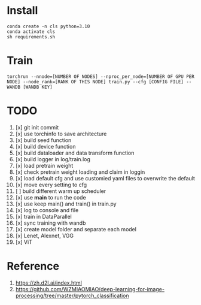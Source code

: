# Install
```
conda create -n cls python=3.10
conda activate cls
sh requirements.sh
```

# Train
```
torchrun --nnode=[NUMBER OF NODES] --nproc_per_node=[NUMBER OF GPU PER NODE] --node_rank=[RANK OF THIS NODE] train.py --cfg [CONFIG FILE] --WANDB [WANDB KEY]
```

# TODO 
1. [x] git init commit
2. [x] use torchinfo to save architecture
3. [x] build seed function
4. [x] build device function 
5. [x] build dataloader and data transform function
6. [x] build logger in log/train.log
7. [x] load pretrain weight
8. [x] check pretrain weight loading and claim in loggin
9. [x] load default cfg and use customied yaml files to overwrite the default
10. [x] move every setting to cfg
11. [ ] build different warm up scheduler
12. [x] use __main__ to run the code
13. [x] use keep main() and train() in train.py
14. [x] log to console and file 
15. [x] train in DataParallel
16. [x] sync training with wandb
17. [x] create model folder and separate each model
18. [x] Lenet, Alexnet, VGG
19. [x] ViT 


# Reference
1. https://zh.d2l.ai/index.html
2. https://github.com/WZMIAOMIAO/deep-learning-for-image-processing/tree/master/pytorch_classification